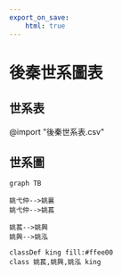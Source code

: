 ```yaml
---
export_on_save:
    html: true
---
```


# 後秦世系圖表

## 世系表

@import "後秦世系表.csv"

## 世系圖

```mermaid
graph TB

姚弋仲-->姚襄
姚弋仲-->姚萇

姚萇-->姚興
姚興-->姚泓

classDef king fill:#ffee00
class 姚萇,姚興,姚泓 king
```